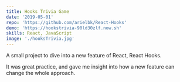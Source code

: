 ```yaml
---
title: Hooks Trivia Game
date: '2019-05-01'
repo: 'https://github.com/arielbk/React-Hooks'
demo: 'https://hookstrivia-90ld30zlf.now.sh'
skills: React, JavaScript
image: './hooksTrivia.jpg'
---
```

A small project to dive into a new feature of React, React Hooks.

It was great practice, and gave me insight into how a new feature can change the whole approach.